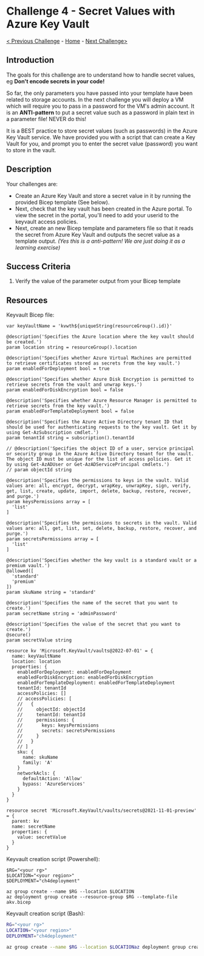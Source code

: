 # Challenge 4 - Secret Values with Azure Key Vault

[< Previous Challenge](./Bicep-Challenge-03.md) - [Home](../README.md) - [Next Challenge>](./Bicep-Challenge-05.md)

## Introduction

The goals for this challenge are to understand how to handle secret values, eg **Don't encode secrets in your code!**


So far, the only parameters you have passed into your template have been related to storage accounts. In the next challenge you will deploy a VM which will require you to pass in a password for the VM's admin account.  It is an **ANTI-pattern** to put a secret value such as a password in plain text in a parameter file! NEVER do this!

It is a BEST practice to store secret values (such as passwords) in the Azure Key Vault service. We have provided you with a script that can create a Key Vault for you, and prompt you to enter the secret value (password) you want to store in the vault.

## Description

Your challenges are:
+ Create an Azure Key Vault and store a secret value in it by running the provided Bicep template (See below).  
+ Next, check that the key vault has been created in the Azure portal. To view the secret in the portal, you'll need to add your userid to the keyvault access policies.
+ Next, create an new Bicep template and parameters file so that it reads the secret from Azure Key Vault and outputs the secret value as a template output.  _(Yes this is a anti-pattern! We are just doing it as a learning exercise)_

## Success Criteria

1. Verify the value of the parameter output from your Bicep template

## Resources

Keyvault Bicep file:

```bicep
var keyVaultName = 'kvwth${uniqueString(resourceGroup().id)}'

@description('Specifies the Azure location where the key vault should be created.')
param location string = resourceGroup().location

@description('Specifies whether Azure Virtual Machines are permitted to retrieve certificates stored as secrets from the key vault.')
param enabledForDeployment bool = true

@description('Specifies whether Azure Disk Encryption is permitted to retrieve secrets from the vault and unwrap keys.')
param enabledForDiskEncryption bool = false

@description('Specifies whether Azure Resource Manager is permitted to retrieve secrets from the key vault.')
param enabledForTemplateDeployment bool = false

@description('Specifies the Azure Active Directory tenant ID that should be used for authenticating requests to the key vault. Get it by using Get-AzSubscription cmdlet.')
param tenantId string = subscription().tenantId

// @description('Specifies the object ID of a user, service principal or security group in the Azure Active Directory tenant for the vault. The object ID must be unique for the list of access policies. Get it by using Get-AzADUser or Get-AzADServicePrincipal cmdlets.')
// param objectId string

@description('Specifies the permissions to keys in the vault. Valid values are: all, encrypt, decrypt, wrapKey, unwrapKey, sign, verify, get, list, create, update, import, delete, backup, restore, recover, and purge.')
param keysPermissions array = [
  'list'
]

@description('Specifies the permissions to secrets in the vault. Valid values are: all, get, list, set, delete, backup, restore, recover, and purge.')
param secretsPermissions array = [
  'list'
]

@description('Specifies whether the key vault is a standard vault or a premium vault.')
@allowed([
  'standard'
  'premium'
])
param skuName string = 'standard'

@description('Specifies the name of the secret that you want to create.')
param secretName string = 'adminPassword'

@description('Specifies the value of the secret that you want to create.')
@secure()
param secretValue string

resource kv 'Microsoft.KeyVault/vaults@2022-07-01' = {
  name: keyVaultName
  location: location
  properties: {
    enabledForDeployment: enabledForDeployment
    enabledForDiskEncryption: enabledForDiskEncryption
    enabledForTemplateDeployment: enabledForTemplateDeployment
    tenantId: tenantId
    accessPolicies: []
    // accessPolicies: [
    //   {
    //     objectId: objectId
    //     tenantId: tenantId
    //     permissions: {
    //       keys: keysPermissions
    //       secrets: secretsPermissions
    //     }
    //   }
    // ]
    sku: {
      name: skuName
      family: 'A'
    }
    networkAcls: {
      defaultAction: 'Allow'
      bypass: 'AzureServices'
    }
  }
}

resource secret 'Microsoft.KeyVault/vaults/secrets@2021-11-01-preview' = {
  parent: kv
  name: secretName
  properties: {
    value: secretValue
  }
}
```

Keyvault creation script (Powershell):

```pwsh
$RG="<your rg>" 
$LOCATION="<your region>"
$DEPLOYMENT="ch4deployment"

az group create --name $RG --location $LOCATION
az deployment group create --resource-group $RG --template-file akv.bicep
```

Keyvault creation script (Bash):

```bash
RG="<your rg>" 
LOCATION="<your region>"
DEPLOYMENT="ch4deployment"

az group create --name $RG --location $LOCATIONaz deployment group create --resource-group $RG --template-file akv.bicep
```
